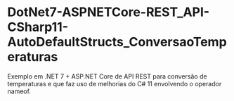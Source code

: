 # DotNet7-ASPNETCore-REST_API-CSharp11-AutoDefaultStructs_ConversaoTemperaturas
Exemplo em .NET 7 + ASP.NET Core de API REST para conversão de temperaturas e que faz uso de melhorias do C# 11 envolvendo o operador nameof.
